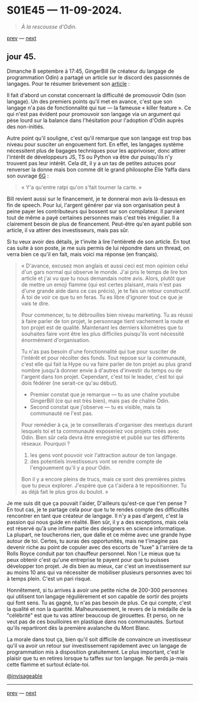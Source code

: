# S01E45 — 11-09-2024.

> *À la rescousse d'Odin.*

[prev](S01E44-10-09-2024.md) — [next](S01E46-12-09-2024.md)

## jour 45.

Dimanche 8 septembre à 17:45, GingerBill (le créateur du langage de programmation Odin) a partagé un article sur le discord des passionnés de langages. Pour te résumer brièvement son [article](https://www.gingerbill.org/article/2024/09/08/odin-weird-to-market) :

Il fait d'abord un constat concernant la difficulté de promouvoir Odin (son langage). Un des premiers points qu'il met en avance, c'est que son langage n'a pas de fonctionnalité qui tue — la fameuse « killer feature ». Ce qui n'est pas évident pour promouvoir son langage via un argument qui pèse lourd sur la balance dans l'hésitation pour l'adoption d'Odin auprès des non-initiés.

Autre point qu'il souligne, c'est qu'il remarque que son langage est trop bas niveau pour susciter un engouement fort. En effet, les langages système nécessitent plus de bagages techniques pour les apprivoiser, donc attirer l'intérêt de développeurs JS, TS ou Python va être dur puisqu'ils n'y trouvent pas leur intérêt. Cela dit, il y a un tas de petites astuces pour renverser la donne mais bon comme dit le grand philosophe Élie Yaffa dans son ouvrage [6G](https://www.youtube.com/watch?v=ldva2RoxuHs) :

> « Y'a qu'entre ratpi qu'on s'fait tourner la carte. »

Bill revient aussi sur le financement, je te donnerai mon avis là-dessus en fin de speech. Pour lui, l'argent générer par via son organisation peut à peine payer les contributeurs qui bossent sur son compilateur. Il parvient tout de même a payé certaines personnes mais c'est très irrégulier. Il a clairement besoin de plus de financement. Peut-être qu'en ayant publié son article, il va attirer des investisseurs, mais pas sûr.

Si tu veux avoir des détails, je t'invite à lire l'entièreté de son article. En tout cas suite à son poste, je me suis permis de lui répondre dans un thread, on verra bien ce qu'il en fait, mais voici ma réponse (en français).

> « D'avance, excusez mon anglais et aussi ceci est mon opinion celui d'un gars normal qui observe le monde. J'ai pris le temps de lire ton article et j'ai vu que tu nous demandais notre avis. Alors, plutôt que de mettre un emoji flamme (qui est certes plaisant, mais n'est pas d'une grande aide dans ce cas précis), je te fais un retour constructif. À toi de voir ce que tu en feras. Tu es libre d'ignorer tout ce que je vais te dire.
>  
> Pour commencer, tu te débrouilles bien niveau marketing. Tu as réussi à faire parler de ton projet, le personnage tient vachement la route et ton projet est de qualité. Maintenant les derniers kilomètres que tu souhaites faire vont être les plus difficiles puisqu'ils vont nécessité énormément d'organisation.
> 
> Tu n'as pas besoin d'une fonctionnalité qui tue pour susciter de l'intérêt et pour récolter des fonds. Tout repose sur la communauté, c'est elle qui fait la Hype ou va faire parler de ton projet au plus grand nombre jusqu'à donner envie à d'autres d'investir du temps ou de l'argent dans ton projet. Cependant, c'est toi le leader, c'est toi qui dois fédérer (ne serait-ce qu'au début).
> 
> - Premier constat que je remarque — tu as une chaîne youtube GingerBill (ce qui est très bien), mais pas de chaîne Odin.
> - Second constat que j'observe — tu es visible, mais ta communauté ne l'est pas.
> 
> Pour remédier à ça, je te conseillerais d'organiser des meetups durant lesquels toi et ta communauté exposeriez vos projets créés avec Odin. Bien sûr cela devra être enregistré et publié sur tes différents réseaux. Pourquoi ?
> 
> 1. les gens vont pouvoir voir l'attraction autour de ton langage.
> 2. des potentiels investisseurs vont se rendre compte de l'engouement qu'il y a pour Odin.
> 
> Bon il y a encore pleins de trucs, mais ce sont des premières pistes que tu peux explorer. J'espère que ça t'aidera à te repositionner. Tu as déjà fait le plus gros du boulot. »

Je me suis dit que ça pouvait l'aider, D'ailleurs qu'est-ce que t'en pense ? En tout cas, je te partage cela pour que tu te rendes compte des difficultés rencontrer en tant que créateur de langage. Il n'y a pas d'argent, c'est la passion qui nous guide en réalité. Bien sûr, il y a des exceptions, mais cela est réservé qu'à une infime partie des designers en science informatique. La plupart, ne toucherons rien, que dalle et ce même avec une grande hype autour de toi. Certes, tu auras des opportunités, mais ne t'imagine pas devenir riche au point de copuler avec des escorts de "luxe" à l'arrière de ta Rolls Royce conduit par ton chauffeur personnel. Non ! Le mieux que tu peux obtenir c'est qu'une entreprise te payent pour que tu puisses développer ton projet. Je dis bien au mieux, car c'est un investissement sur au moins 10 ans qui va nécessiter de mobiliser plusieurs personnes avec toi à temps plein. C'est un pari risqué.

Honnêtement, si tu arrives à avoir une petite niche de 200-300 personnes qui utilisent ton langage régulièrement et son capable de sortir des projets qui font sens. Tu as gagné, tu n'as pas besoin de plus. Ce qui compte, c'est la qualité et non la quantité. Malheureusement, le revers de la médaille de la "célébrité" est que tu vas attirer beaucoup de girouettes. Et perso, on ne veut pas de ces bouilloires en plastique dans nos communautés. Surtout qu'ils repartiront dès la première avalanche du Mont Blanc.

La morale dans tout ça, bien qu'il soit difficile de convaincre un investisseur qu'il va avoir un retour sur investissement rapidement avec un langage de programmation mis à disposition gratuitement. Le plus important, c'est le plaisir que tu en retires lorsque tu taffes sur ton langage. Ne perds ja-mais cette flamme et surtout éclate-toi.

[@invisageable](https://twitter.com/invisageable)   

---

[prev](S01E44-10-09-2024.md) — [next](S01E46-12-09-2024.md)   
